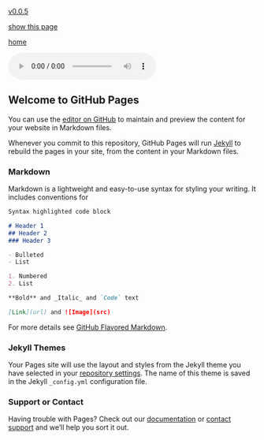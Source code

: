 [v0.0.5](https://github.com/littleflute/c673/edit/master/README.md)

[show this page](https://littleflute.github.io/c673/)

[home](..)

<audio controls id="player"> 
  <source src="https://littleflute.github.io/c673/cd/01_曲目 1.mp3" type="audio/mpeg">
Your browser does not support the audio element.
</audio>
<div id="xd"> 
</div>
<script>
var d = document.getElementById("xd"); 
var html = d.innerHTML; 
for(var n=1; n<=14; n++)
{	
 	html += fNewBtn(n);

} 
d.innerHTML = html;

var p = document.getElementById("player");
function f(i)
{
    var s = "https://littleflute.github.io/c673/cd/";
    if(i<10) 
    {
    	s += "0";
    } 
    s += i;
    s += "_曲目 ";
    s += i;
    s += ".mp3";
    
	p.src = s; 
    p.play();
}
function fNewBtn(i)
{
	var rHTML = "";
    rHTML = "<button onclick='f(";
    rHTML += i;
    rHTML += ");'>";
    rHTML += i;
    rHTML += "</button>";
    return rHTML;
}
</script>









## Welcome to GitHub Pages

You can use the [editor on GitHub](https://github.com/littleflute/c673/edit/master/README.md) to maintain and preview the content for your website in Markdown files.

Whenever you commit to this repository, GitHub Pages will run [Jekyll](https://jekyllrb.com/) to rebuild the pages in your site, from the content in your Markdown files.

### Markdown

Markdown is a lightweight and easy-to-use syntax for styling your writing. It includes conventions for

```markdown
Syntax highlighted code block

# Header 1
## Header 2
### Header 3

- Bulleted
- List

1. Numbered
2. List

**Bold** and _Italic_ and `Code` text

[Link](url) and ![Image](src)
```

For more details see [GitHub Flavored Markdown](https://guides.github.com/features/mastering-markdown/).

### Jekyll Themes

Your Pages site will use the layout and styles from the Jekyll theme you have selected in your [repository settings](https://github.com/littleflute/c673/settings). The name of this theme is saved in the Jekyll `_config.yml` configuration file.

### Support or Contact

Having trouble with Pages? Check out our [documentation](https://help.github.com/categories/github-pages-basics/) or [contact support](https://github.com/contact) and we’ll help you sort it out.
